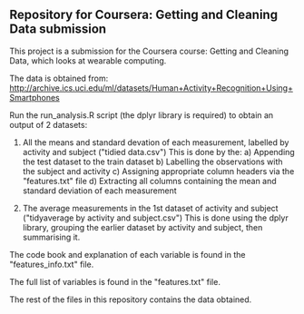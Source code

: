 ## Repository for Coursera: Getting and Cleaning Data submission

This project is a submission for the Coursera course: Getting and Cleaning Data, which looks at wearable computing.

The data is obtained from: http://archive.ics.uci.edu/ml/datasets/Human+Activity+Recognition+Using+Smartphones

Run the run_analysis.R script (the dplyr library is required) to obtain an output of 2 datasets:
  1) All the means and standard devation of each measurement, labelled by activity and subject ("tidied data.csv")
        This is done by the:
          a) Appending the test dataset to the train dataset
          b) Labelling the observations with the subject and activity
          c) Assigning appropriate column headers via the "features.txt" file
          d) Extracting all columns containing the mean and standard deviation of each measurement

  2) The average measurements in the 1st dataset of activity and subject ("tidyaverage by activity and subject.csv")
         This is done using the dplyr library, grouping the earlier dataset by activity and subject, then summarising it.

The code book and explanation of each variable is found in the "features_info.txt" file.

The full list of variables is found in the "features.txt" file.

The rest of the files in this repository contains the data obtained.

